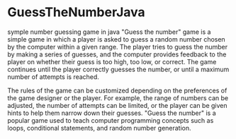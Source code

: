 # GuessTheNumberJava
symple number guessing game in java
"Guess the number" game is a simple game in which a player is asked to guess a random number chosen by the computer within a given range. The player tries to guess the number by making a series of guesses, and the computer provides feedback to the player on whether their guess is too high, too low, or correct. The game continues until the player correctly guesses the number, or until a maximum number of attempts is reached.

The rules of the game can be customized depending on the preferences of the game designer or the player. For example, the range of numbers can be adjusted, the number of attempts can be limited, or the player can be given hints to help them narrow down their guesses. "Guess the number" is a popular game used to teach computer programming concepts such as loops, conditional statements, and random number generation.
